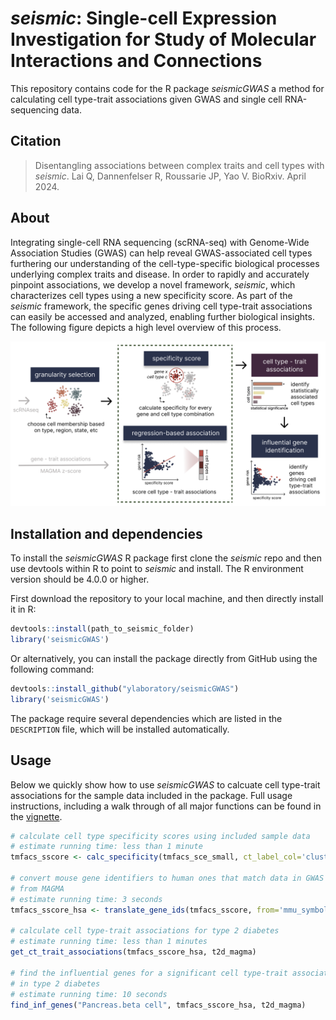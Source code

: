 # _seismic_: Single-cell Expression Investigation for Study of Molecular Interactions and Connections
This repository contains code for the R package _seismicGWAS_ a method for
calculating cell type-trait associations
given GWAS and single cell RNA-sequencing data.

## Citation

> Disentangling associations between complex traits and cell types with _seismic_.
> Lai Q, Dannenfelser R, Roussarie JP, Yao V. BioRxiv. April 2024.

## About

Integrating single-cell RNA sequencing (scRNA-seq) with Genome-Wide Association
Studies (GWAS) can help reveal GWAS-associated cell types furthering our
understanding of the cell-type-specific biological processes underlying complex
traits and disease. In order to rapidly and accurately pinpoint associations, we
develop a novel framework, _seismic_, which characterizes cell types using a new
specificity score. As part of the _seismic_ framework, the specific genes driving
cell type-trait associations can easily be accessed and analyzed, enabling further
biological insights. The following figure depicts a high level overview of
this process. 

![method overview](man/figures/seismic_overview.png)

## Installation and dependencies
To install the _seismicGWAS_ R package first clone the _seismic_ repo and then 
use devtools within R to point to _seismic_ and install. The R environment version
should be 4.0.0 or higher. 

First download the repository to your local machine, and then directly install it in R:
```R
devtools::install(path_to_seismic_folder)
library('seismicGWAS')
```
Or alternatively, you can install the package directly from GitHub using the following command:
```R
devtools::install_github("ylaboratory/seismicGWAS")
library('seismicGWAS')
```

The package require several dependencies which are listed in the `DESCRIPTION` file,
which will be installed automatically.

## Usage
Below we quickly show how to use _seismicGWAS_ to calcuate cell
type-trait associations for the sample data included in the package. 
Full usage instructions, including a walk through of all major functions
can be found in the [vignette](https://github.com/ylaboratory/seismic/tree/master/vignettes/seismicGWAS.md).

```R
# calculate cell type specificity scores using included sample data
# estimate running time: less than 1 minute
tmfacs_sscore <- calc_specificity(tmfacs_sce_small, ct_label_col='cluster_name')

# convert mouse gene identifiers to human ones that match data in GWAS summary data
# from MAGMA
# estimate running time: 3 seconds
tmfacs_sscore_hsa <- translate_gene_ids(tmfacs_sscore, from='mmu_symbol')

# calculate cell type-trait associations for type 2 diabetes
# estimate running time: less than 1 minutes
get_ct_trait_associations(tmfacs_sscore_hsa, t2d_magma)

# find the influential genes for a significant cell type-trait association
# in type 2 diabetes
# estimate running time: 10 seconds
find_inf_genes("Pancreas.beta cell", tmfacs_sscore_hsa, t2d_magma)
```

